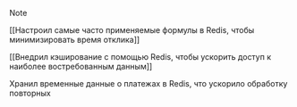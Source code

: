 

> [!NOTE]
> [[Настроил самые часто применяемые формулы в Redis, чтобы минимизировать время отклика]]
> 
> [[Внедрил кэширование с помощью Redis, чтобы ускорить доступ к наиболее востребованным данным]]
> 
> Хранил временные данные о платежах в Redis, что ускорило обработку повторных 





